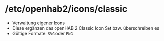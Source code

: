 /etc/openhab2/icons/classic
===========================

* Verwaltung eigener Icons
* Diese ergänzen das openHAB 2 Classic Icon Set bzw. überschreiben es
* Gültige Formate: `SVG` oder `PNG`
